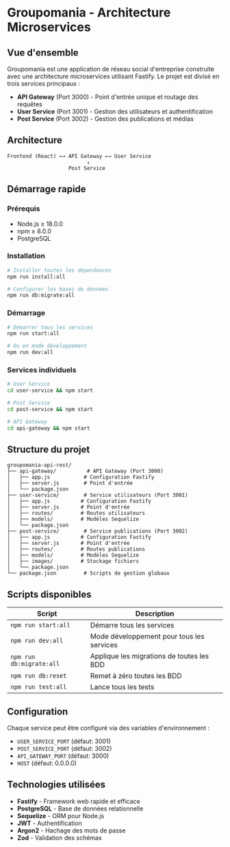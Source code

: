 # Groupomania - Architecture Microservices

## Vue d'ensemble

Groupomania est une application de réseau social d'entreprise construite avec une architecture microservices utilisant Fastify. Le projet est divisé en trois services principaux :

- **API Gateway** (Port 3000) - Point d'entrée unique et routage des requêtes
- **User Service** (Port 3001) - Gestion des utilisateurs et authentification
- **Post Service** (Port 3002) - Gestion des publications et médias

## Architecture

```
Frontend (React) ←→ API Gateway ←→ User Service
                          ↓
                    Post Service
```

## Démarrage rapide

### Prérequis
- Node.js ≥ 18.0.0
- npm ≥ 8.0.0
- PostgreSQL

### Installation

```bash
# Installer toutes les dépendances
npm run install:all

# Configurer les bases de données
npm run db:migrate:all
```

### Démarrage

```bash
# Démarrer tous les services
npm run start:all

# Ou en mode développement
npm run dev:all
```

### Services individuels

```bash
# User Service
cd user-service && npm start

# Post Service  
cd post-service && npm start

# API Gateway
cd api-gateway && npm start
```

## Structure du projet

```
groupomania-api-rest/
├── api-gateway/          # API Gateway (Port 3000)
│   ├── app.js           # Configuration Fastify
│   ├── server.js        # Point d'entrée
│   └── package.json
├── user-service/        # Service utilisateurs (Port 3001)
│   ├── app.js          # Configuration Fastify
│   ├── server.js       # Point d'entrée
│   ├── routes/         # Routes utilisateurs
│   ├── models/         # Modèles Sequelize
│   └── package.json
├── post-service/        # Service publications (Port 3002)
│   ├── app.js          # Configuration Fastify
│   ├── server.js       # Point d'entrée
│   ├── routes/         # Routes publications
│   ├── models/         # Modèles Sequelize
│   ├── images/         # Stockage fichiers
│   └── package.json
└── package.json         # Scripts de gestion globaux
```

## Scripts disponibles

| Script | Description |
|--------|-------------|
| `npm run start:all` | Démarre tous les services |
| `npm run dev:all` | Mode développement pour tous les services |
| `npm run db:migrate:all` | Applique les migrations de toutes les BDD |
| `npm run db:reset` | Remet à zéro toutes les BDD |
| `npm run test:all` | Lance tous les tests |

## Configuration

Chaque service peut être configuré via des variables d'environnement :

- `USER_SERVICE_PORT` (défaut: 3001)
- `POST_SERVICE_PORT` (défaut: 3002)
- `API_GATEWAY_PORT` (défaut: 3000)
- `HOST` (défaut: 0.0.0.0)

## Technologies utilisées

- **Fastify** - Framework web rapide et efficace
- **PostgreSQL** - Base de données relationnelle
- **Sequelize** - ORM pour Node.js
- **JWT** - Authentification
- **Argon2** - Hachage des mots de passe
- **Zod** - Validation des schémas